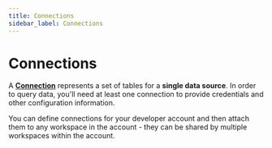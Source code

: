 ```yaml
---
title: Connections
sidebar_label: Connections
---
```


# Connections

A **[Connection](/pipes/docs/connections)** represents a set of tables for a **single data source**.  In order to query data, you'll need at least one connection to provide credentials and other configuration information.

You can define connections for your developer account and then attach them to any workspace in the account - they can be shared by multiple workspaces within the account. 
